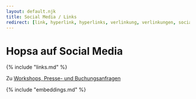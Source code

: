 ```yaml
---
layout: default.njk
title: Social Media / Links
redirect: [link, hyperlink, hyperlinks, verlinkung, verlinkungen, social-assets, socialassets, social]
---
```


<div class="flex justify-center">
    <h1 class="mx-auto">Hopsa auf Social Media</h1>
</div>

{% include "links.md" %}

<!-- <div class="text-center mt-8 pb-8">Für Anfragen zur Buchung des Ensembles für Ihre Veranstaltung, zu Workshops oder Presseanfragen, können Sie uns gerne <a href="mailto:hopsa@jannikh.com">per E-Mail kontaktieren</a></div> -->
<div class="text-center mt-8 pb-8 font-serif italic">Zu <a href="/kontakt">Workshops, Presse- und Buchungsanfragen</a></div>

<!-- ## Ausgewählte Inhalte -->
{% include "embeddings.md" %}
